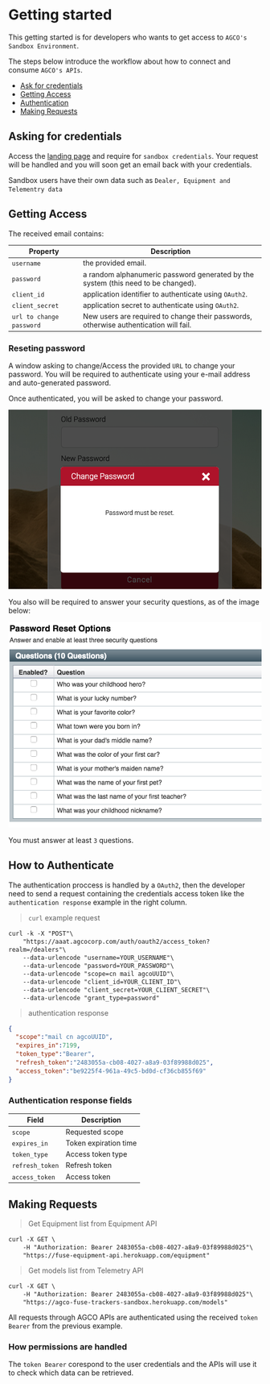 # Getting started

This getting started is for developers who wants to get access to `AGCO's Sandbox Environment`.

The steps below introduce the workflow about how to connect and consume `AGCO's APIs`.

- [Ask for credentials](#asking-for-credentials)
- [Getting Access](#getting-access)
- [Authentication](#how-to-authenticate)
- [Making Requests](#making-requests)

## Asking for credentials

Access the <a href="https://agco-fuse.github.io/" target="_blank">landing page</a> and require for `sandbox credentials`.
Your request will be handled and you will soon get an email back with your credentials.

Sandbox users have their own data such as `Dealer, Equipment and Telementry data`

## Getting Access

The received email contains:

Property | Description
-------- | -----------
`username` | the provided email.
`password` | a random alphanumeric password generated by the system (this need to be changed).
`client_id` | application identifier to authenticate using `OAuth2`.
`client_secret` | application secret to authenticate using `OAuth2`.
`url to change password` | New users are required to change their passwords, otherwise authentication will fail.

### Reseting password

A window asking to change/Access the provided `URL` to change your password. You will be required to authenticate using your e-mail address and auto-generated password.

Once authenticated, you will be asked to change your password.

![reset password](images/user_reset_password.png "Reset passowrd")

You also will be required to answer your security questions, as of the image below:

![security questions](images/user_security_questions.png "Security questions")

<aside class="notice">You must answer at least <code>3</code> questions.</aside>

## How to Authenticate

The authentication proccess is handled by a `OAuth2`, then the developer need to send a request containing the credentials
access token like the `authentication response` example in the right column.

> `curl` example request

```shell
curl -k -X "POST"\
    "https://aaat.agcocorp.com/auth/oauth2/access_token?realm=/dealers"\
    --data-urlencode "username=YOUR_USERNAME"\
    --data-urlencode "password=YOUR_PASSWORD"\
    --data-urlencode "scope=cn mail agcoUUID"\
    --data-urlencode "client_id=YOUR_CLIENT_ID"\
    --data-urlencode "client_secret=YOUR_CLIENT_SECRET"\
    --data-urlencode "grant_type=password"
```

> authentication response

```json
{
  "scope":"mail cn agcoUUID",
  "expires_in":7199,
  "token_type":"Bearer",
  "refresh_token":"2483055a-cb08-4027-a8a9-03f89988d025",
  "access_token":"be9225f4-961a-49c5-bd0d-cf36cb855f69"
}
```

### Authentication response fields

Field | Description
----- | -----------
 `scope` | Requested scope
 `expires_in`| Token expiration time
 `token_type`| Access token type
 `refresh_token`| Refresh token
 `access_token` | Access token

## Making Requests

> Get Equipment list from Equipment API

```shell
curl -X GET \
    -H "Authorization: Bearer 2483055a-cb08-4027-a8a9-03f89988d025"\
    "https://fuse-equipment-api.herokuapp.com/equipment"
```

> Get models list from Telemetry API 

```shell
curl -X GET \
    -H "Authorization: Bearer 2483055a-cb08-4027-a8a9-03f89988d025"\
    "https://agco-fuse-trackers-sandbox.herokuapp.com/models"
```

All requests through AGCO APIs are authenticated using the received `token Bearer` from the previous example.

### How permissions are handled

The `token Bearer` corespond to the user credentials and the APIs will use it to check which data can be retrieved.

